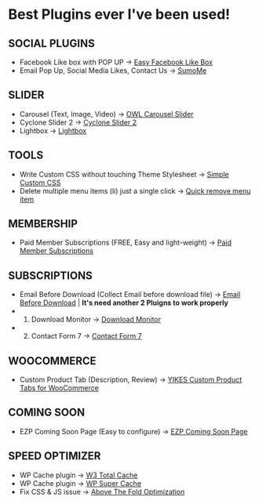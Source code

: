 # Best Plugins ever I've been used!

## SOCIAL PLUGINS
- Facebook Like box with POP UP -> [Easy Facebook Like Box](https://wordpress.org/plugins/easy-facebook-likebox/)
- Email Pop Up, Social Media Likes, Contact Us -> [SumoMe](https://wordpress.org/plugins/sumome/)

## SLIDER
- Carousel (Text, Image, Video) -> [OWL Carousel Slider](https://wordpress.org/plugins/lgx-owl-carousel/)
- Cyclone Slider 2 -> [Cyclone Slider 2](https://wordpress.org/plugins/cyclone-slider-2)
- Lightbox -> [Lightbox](https://wordpress.org/plugins/lightbox/)

## TOOLS
- Write Custom CSS without touching Theme Stylesheet -> [Simple Custom CSS](https://wordpress.org/plugins/simple-custom-css)
- Delete multiple menu items (li) just a single click -> [Quick remove menu item](https://wordpress.org/plugins/quick-remove-menu-item/)

## MEMBERSHIP
- Paid Member Subscriptions (FREE, Easy and light-weight) -> [Paid Member Subscriptions](https://wordpress.org/plugins/paid-member-subscriptions/)

## SUBSCRIPTIONS
- Email Before Download (Collect Email before download file) -> [Email Before Download](https://wordpress.org/plugins/email-before-download/) | **It's need another 2 Pluigns to work properly**
- 1. Download Monitor -> [Download Monitor](https://wordpress.org/plugins/download-monitor/)
- 2. Contact Form 7 -> [Contact Form 7](https://wordpress.org/plugins/contact-form-7/)

## WOOCOMMERCE
- Custom Product Tab (Description, Review) -> [YIKES Custom Product Tabs for WooCommerce](https://wordpress.org/plugins/yikes-inc-easy-custom-woocommerce-product-tabs/)

## COMING SOON
- EZP Coming Soon Page (Easy to configure) -> [EZP Coming Soon Page](https://wordpress.org/plugins/easy-pie-coming-soon/)

## SPEED OPTIMIZER
- WP Cache plugin -> [W3 Total Cache](https://wordpress.org/plugins/w3-total-cache/
)
- WP Cache plugin -> [WP Super Cache](https://wordpress.org/plugins/wp-super-cache/)
- Fix CSS & JS issue -> [Above The Fold Optimization](https://wordpress.org/plugins/above-the-fold-optimization/)
